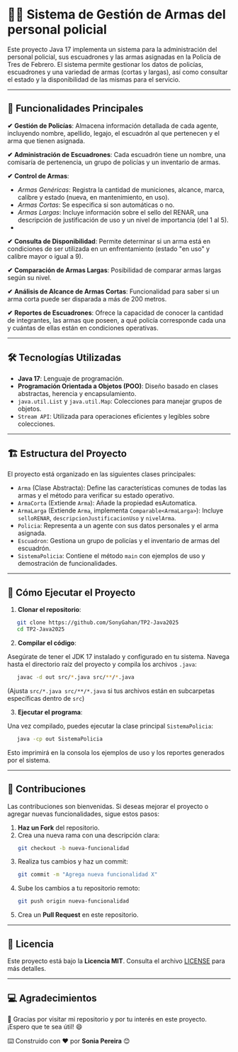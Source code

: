 # 👮‍♂️ Sistema de Gestión de Armas del personal policial

Este proyecto Java 17 implementa un sistema para la administración del personal policial, sus escuadrones y las armas asignadas en la Policía de Tres de Febrero. El sistema permite gestionar los datos de policías, escuadrones y una variedad de armas (cortas y largas), así como consultar el estado y la disponibilidad de las mismas para el servicio.

---

## 🚀 Funcionalidades Principales

**✔** **Gestión de Policías**: Almacena información detallada de cada agente, incluyendo nombre, apellido, legajo, el escuadrón al que pertenecen y el arma que tienen asignada.

**✔** **Administración de Escuadrones**: Cada escuadrón tiene un nombre, una comisaría de pertenencia, un grupo de policías y un inventario de armas.

**✔** **Control de Armas**:
- _Armas Genéricas_: Registra la cantidad de municiones, alcance, marca, calibre y estado (nueva, en mantenimiento, en uso).
- _Armas Cortas_: Se especifica si son automáticas o no.
- _Armas Largas_: Incluye información sobre el sello del RENAR, una descripción de justificación de uso y un nivel de importancia (del 1 al 5).
- 
**✔** **Consulta de Disponibilidad**: Permite determinar si un arma está en condiciones de ser utilizada en un enfrentamiento (estado "en uso" y calibre mayor o igual a 9).

**✔** **Comparación de Armas Largas**: Posibilidad de comparar armas largas según su nivel.

**✔** **Análisis de Alcance de Armas Cortas**: Funcionalidad para saber si un arma corta puede ser disparada a más de 200 metros.

**✔** **Reportes de Escuadrones**: Ofrece la capacidad de conocer la cantidad de integrantes, las armas que poseen, a qué policía corresponde cada una y cuántas de ellas están en condiciones operativas.

---

## 🛠️ Tecnologías Utilizadas
- **Java 17**: Lenguaje de programación.
- **Programación Orientada a Objetos (POO)**: Diseño basado en clases abstractas, herencia y encapsulamiento.
- `java.util.List` y `java.util.Map`: Colecciones para manejar grupos de objetos.
- `Stream API`: Utilizada para operaciones eficientes y legibles sobre colecciones.

---

## 🏗️ Estructura del Proyecto
El proyecto está organizado en las siguientes clases principales:

- `Arma` (Clase Abstracta): Define las características comunes de todas las armas y el método para verificar su estado operativo.
- `ArmaCorta` (Extiende `Arma`): Añade la propiedad esAutomatica.
- `ArmaLarga` (Extiende `Arma`, implementa `Comparable<ArmaLarga>`): Incluye `selloRENAR`, `descripcionJustificacionUso` y `nivelArma`.
- `Policia`: Representa a un agente con sus datos personales y el arma asignada.
- `Escuadron`: Gestiona un grupo de policías y el inventario de armas del escuadrón.
- `SistemaPolicia`: Contiene el método `main` con ejemplos de uso y demostración de funcionalidades.

--- 

## 🚀 Cómo Ejecutar el Proyecto

1. **Clonar el repositorio**:

```bash
   git clone https://github.com/SonyGahan/TP2-Java2025
   cd TP2-Java2025
   ```

2. **Compilar el código**:

Asegúrate de tener el JDK 17 instalado y configurado en tu sistema.
Navega hasta el directorio raíz del proyecto y compila los archivos `.java`:

```bash
   javac -d out src/*.java src/**/*.java
   ```

(Ajusta `src/*.java src/**/*.java` si tus archivos están en subcarpetas específicas dentro de `src`)

3. **Ejecutar el programa**:

Una vez compilado, puedes ejecutar la clase principal `SistemaPolicia`:

```bash
   java -cp out SistemaPolicia
   ```

Esto imprimirá en la consola los ejemplos de uso y los reportes generados por el sistema.

---

## 🤝 Contribuciones

Las contribuciones son bienvenidas. Si deseas mejorar el proyecto o agregar nuevas funcionalidades, sigue estos pasos:

1. **Haz un Fork** del repositorio.
2. Crea una nueva rama con una descripción clara:
   ```bash
   git checkout -b nueva-funcionalidad
   ```
3. Realiza tus cambios y haz un commit:
   ```bash
   git commit -m "Agrega nueva funcionalidad X"
   ```
4. Sube los cambios a tu repositorio remoto:
   ```bash
   git push origin nueva-funcionalidad
   ```
5. Crea un **Pull Request** en este repositorio.
---

## 📄 Licencia
Este proyecto está bajo la **Licencia MIT**. Consulta el archivo [LICENSE](LICENSE) para más detalles.

---

## 💻 Agradecimientos

🚀 Gracias por visitar mi repositorio y por tu interés en este proyecto. ¡Espero que te sea útil! 😄

⌨️ Construido con ❤️ por **Sonia Pereira** 😊
